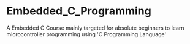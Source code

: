 # Embedded_C_Programming
A Embedded C Course mainly targeted for absolute beginners to learn microcontroller programming using 'C Programming Language' 
